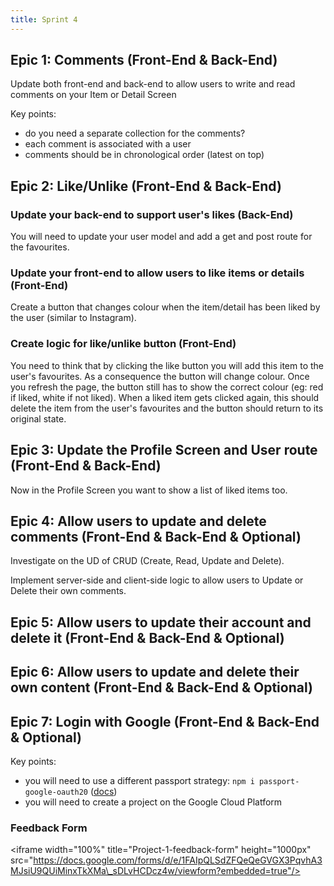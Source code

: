```yaml
---
title: Sprint 4
---
```



## Epic 1: Comments (Front-End & Back-End)

Update both front-end and back-end to allow users to write and read comments on your Item or Detail Screen

Key points:

* do you need a separate collection for the comments?
* each comment is associated with a user
* comments should be in chronological order (latest on top)

## Epic 2: Like/Unlike (Front-End & Back-End)

### Update your back-end to support user's likes (Back-End)

You will need to update your user model and add a get and post route for the favourites.

### Update your front-end to allow users to like items or details (Front-End)

Create a button that changes colour when the item/detail has been liked by the user (similar to Instagram).

### Create logic for like/unlike button (Front-End)

You need to think that by clicking the like button you will add this item to the user's favourites. As a consequence the button will change colour. Once you refresh the page, the button still has to show the correct colour (eg: red if liked, white if not liked). When a liked item gets clicked again, this should delete the item from the user's favourites and the button should return to its original state.

## Epic 3: Update the Profile Screen and User route (Front-End & Back-End)

Now in the Profile Screen you want to show a list of liked items too.

## Epic 4: Allow users to update and delete comments (Front-End & Back-End & Optional)

Investigate on the UD of CRUD (Create, Read, Update and Delete).

Implement server-side and client-side logic to allow users to Update or Delete their own comments.

## Epic 5: Allow users to update their account and delete it (Front-End & Back-End & Optional)

## Epic 6: Allow users to update and delete their own content (Front-End & Back-End & Optional)

## Epic 7: Login with Google (Front-End & Back-End & Optional)

Key points:

* you will need to use a different passport strategy: `npm i passport-google-oauth20` ([docs](http://www.passportjs.org/packages/passport-google-oauth20/))
* you will need to create a project on the Google Cloud Platform

### Feedback Form

\<iframe width="100%" title="Project-1-feedback-form" height="1000px" src="https://docs.google.com/forms/d/e/1FAIpQLSdZFQeQeGVGX3PqvhA3MJsiU9QUiMinxTkXMa\_sDLvHCDcz4w/viewform?embedded=true"/>
